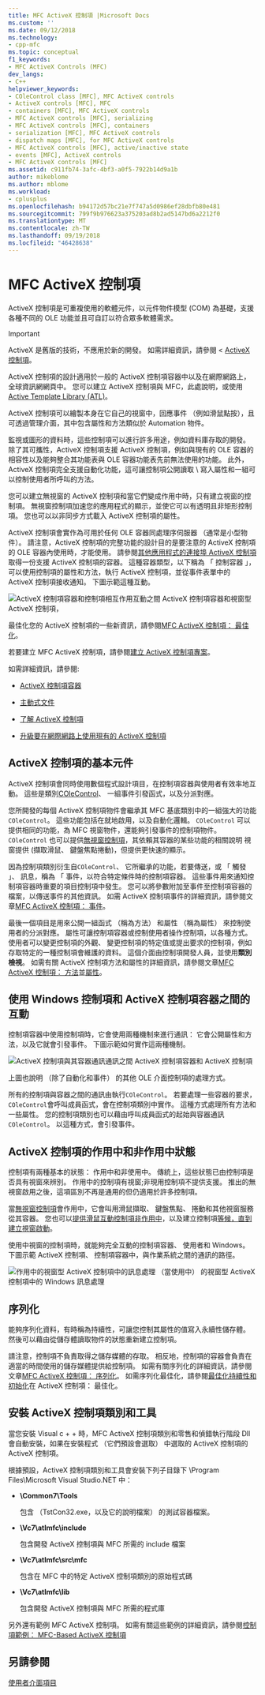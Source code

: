 ```yaml
---
title: MFC ActiveX 控制項 |Microsoft Docs
ms.custom: ''
ms.date: 09/12/2018
ms.technology:
- cpp-mfc
ms.topic: conceptual
f1_keywords:
- MFC ActiveX Controls (MFC)
dev_langs:
- C++
helpviewer_keywords:
- COleControl class [MFC], MFC ActiveX controls
- ActiveX controls [MFC], MFC
- containers [MFC], MFC ActiveX controls
- MFC ActiveX controls [MFC], serializing
- MFC ActiveX controls [MFC], containers
- serialization [MFC], MFC ActiveX controls
- dispatch maps [MFC], for MFC ActiveX controls
- MFC ActiveX controls [MFC], active/inactive state
- events [MFC], ActiveX controls
- MFC ActiveX controls [MFC]
ms.assetid: c911fb74-3afc-4bf3-a0f5-7922b14d9a1b
author: mikeblome
ms.author: mblome
ms.workload:
- cplusplus
ms.openlocfilehash: b94172d57bc21e7f747a5d0986ef28dbfb80e481
ms.sourcegitcommit: 799f9b976623a375203ad8b2ad5147bd6a2212f0
ms.translationtype: MT
ms.contentlocale: zh-TW
ms.lasthandoff: 09/19/2018
ms.locfileid: "46428638"
---
```

# <a name="mfc-activex-controls"></a>MFC ActiveX 控制項

ActiveX 控制項是可重複使用的軟體元件，以元件物件模型 (COM) 為基礎，支援各種不同的 OLE 功能並且可自訂以符合眾多軟體需求。

>[!IMPORTANT]
> ActiveX 是舊版的技術，不應用於新的開發。 如需詳細資訊，請參閱 < [ActiveX 控制項](activex-controls.md)。

ActiveX 控制項的設計適用於一般的 ActiveX 控制項容器中以及在網際網路上，全球資訊網網頁中。 您可以建立 ActiveX 控制項與 MFC，此處說明，或使用[Active Template Library (ATL)](../atl/active-template-library-atl-concepts.md)。

ActiveX 控制項可以繪製本身在它自己的視窗中，回應事件 （例如滑鼠點按），且可透過管理介面，其中包含屬性和方法類似於 Automation 物件。

監視或圖形的資料時，這些控制項可以進行許多用途，例如資料庫存取的開發。 除了其可攜性，ActiveX 控制項支援 ActiveX 控制項，例如與現有的 OLE 容器的相容性以及能夠整合其功能表與 OLE 容器功能表先前無法使用的功能。 此外，ActiveX 控制項完全支援自動化功能，這可讓控制項公開讀取 \ 寫入屬性和一組可以控制使用者所呼叫的方法。

您可以建立無視窗的 ActiveX 控制項和當它們變成作用中時，只有建立視窗的控制項。 無視窗控制項加速您的應用程式的顯示，並使它可以有透明且非矩形控制項。 您也可以以非同步方式載入 ActiveX 控制項的屬性。

ActiveX 控制項會實作為可用於任何 OLE 容器同處理序伺服器 （通常是小型物件）。 請注意，ActiveX 控制項的完整功能的設計目的是要注意的 ActiveX 控制項的 OLE 容器內使用時，才能使用。 請參閱[其他應用程式的連接埠 ActiveX 控制項](../mfc/containers-for-activex-controls.md)取得一份支援 ActiveX 控制項的容器。 這種容器類型，以下稱為 「 控制容器 」，可以使用控制項的屬性和方法，執行 ActiveX 控制項，並從事件表單中的 ActiveX 控制項接收通知。 下圖示範這種互動。

![ActiveX 控制項容器和控制項相互作用](../mfc/media/vc37221.gif "vc37221")互動之間 ActiveX 控制項容器和視窗型 ActiveX 控制項，

最佳化您的 ActiveX 控制項的一些新資訊，請參閱[MFC ActiveX 控制項： 最佳化](../mfc/mfc-activex-controls-optimization.md)。

若要建立 MFC ActiveX 控制項，請參閱[建立 ActiveX 控制項專案](../mfc/reference/mfc-activex-control-wizard.md)。

如需詳細資訊，請參閱:

- [ActiveX 控制項容器](../mfc/activex-control-containers.md)

- [主動式文件](../mfc/active-documents.md)

- [了解 ActiveX 控制項](/windows/desktop/com/activex-controls)

- [升級要在網際網路上使用現有的 ActiveX 控制項](../mfc/upgrading-an-existing-activex-control.md)

##  <a name="_core_basic_components_of_an_activex_control"></a> ActiveX 控制項的基本元件

ActiveX 控制項會同時使用數個程式設計項目，在控制項容器與使用者有效率地互動。 這些是類別[COleControl](../mfc/reference/colecontrol-class.md)、 一組事件引發函式，以及分派對應。

您所開發的每個 ActiveX 控制項物件會繼承其 MFC 基底類別中的一組強大的功能`COleControl`。 這些功能包括在就地啟用，以及自動化邏輯。 `COleControl` 可以提供相同的功能，為 MFC 視窗物件，還能夠引發事件的控制項物件。 `COleControl` 也可以提供[無視窗控制項](../mfc/providing-windowless-activation.md)，其依賴其容器的某些功能的相關說明 視窗提供 (擷取滑鼠、 鍵盤焦點捲動)，但提供更快速的顯示。

因為控制項類別衍生自`COleControl`、 它所繼承的功能，若要傳送，或 「 觸發 」、 訊息，稱為 「 事件，以符合特定條件時的控制項容器。 這些事件用來通知控制項容器時重要的項目控制項中發生。 您可以將參數附加至事件至控制項容器的檔案，以傳送事件的其他資訊。 如需 ActiveX 控制項事件的詳細資訊，請參閱文章[MFC ActiveX 控制項： 事件](../mfc/mfc-activex-controls-events.md)。

最後一個項目是用來公開一組函式 （稱為方法） 和屬性 （稱為屬性） 來控制使用者的分派對應。 屬性可讓控制項容器或控制使用者操作控制項，以各種方式。 使用者可以變更控制項的外觀、 變更控制項的特定值或提出要求的控制項，例如存取特定的一種控制項會維護的資料。 這個介面由控制項開發人員，並使用**類別檢視**。 如需有關 ActiveX 控制項方法和屬性的詳細資訊，請參閱文章[MFC ActiveX 控制項： 方法](../mfc/mfc-activex-controls-methods.md)並[屬性](../mfc/mfc-activex-controls-properties.md)。

##  <a name="_core_interaction_between_controls_with_windows_and_activex_control_containers"></a> 使用 Windows 控制項和 ActiveX 控制項容器之間的互動

控制項容器中使用控制項時，它會使用兩種機制來進行通訊： 它會公開屬性和方法，以及它就會引發事件。 下圖示範如何實作這兩種機制。

![ActiveX 控制項與其容器通訊](../mfc/media/vc37222.gif "vc37222")通訊之間 ActiveX 控制項容器和 ActiveX 控制項

上圖也說明 （除了自動化和事件） 的其他 OLE 介面控制項的處理方式。

所有的控制項與容器之間的通訊由執行`COleControl`。 若要處理一些容器的要求，`COleControl`會呼叫成員函式，會在控制項類別中實作。 這種方式處理所有方法和一些屬性。 您的控制項類別也可以藉由呼叫成員函式的起始與容器通訊`COleControl`。 以這種方式，會引發事件。

##  <a name="_core_active_and_inactive_states_of_an_activex_control"></a> ActiveX 控制項的作用中和非作用中狀態

控制項有兩種基本的狀態： 作用中和非使用中。 傳統上，這些狀態已由控制項是否具有視窗來辨別。 作用中的控制項有視窗;非現用控制項不提供支援。 推出的無視窗啟用之後，這項區別不再是通用的但仍適用於許多控制項。

當[無視窗控制項](../mfc/providing-windowless-activation.md)會作用中，它會叫用滑鼠擷取、 鍵盤焦點、 捲動和其他視窗服務從其容器。 您也可以[提供滑鼠互動控制項非作用中](../mfc/providing-mouse-interaction-while-inactive.md)，以及建立控制項[等候，直到建立視窗啟動](../mfc/turning-off-the-activate-when-visible-option.md)。

使用中視窗的控制項時，就能夠完全互動的控制項容器、 使用者和 Windows。 下圖示範 ActiveX 控制項、 控制項容器中，與作業系統之間的通訊的路徑。

![作用中的視窗型 ActiveX 控制項中的訊息處理](../mfc/media/vc37223.gif "vc37223") （當使用中） 的視窗型 ActiveX 控制項中的 Windows 訊息處理

##  <a name="_core_serializing_activex_elements"></a> 序列化

能夠序列化資料，有時稱為持續性，可讓您控制其屬性的值寫入永續性儲存體。 然後可以藉由從儲存體讀取物件的狀態重新建立控制項。

請注意，控制項不負責取得之儲存媒體的存取。 相反地，控制項的容器會負責在適當的時間使用的儲存媒體提供給控制項。 如需有關序列化的詳細資訊，請參閱文章[MFC ActiveX 控制項： 序列化](../mfc/mfc-activex-controls-serializing.md)。 如需序列化最佳化，請參閱[最佳化持續性和初始化](../mfc/optimizing-persistence-and-initialization.md)在 ActiveX 控制項： 最佳化。

##  <a name="_core_installing_activex_control_classes_and_tools"></a> 安裝 ActiveX 控制項類別和工具

當您安裝 Visual c + + 時，MFC ActiveX 控制項類別和零售和偵錯執行階段 Dll 會自動安裝，如果在安裝程式 （它們預設會選取） 中選取的 ActiveX 控制項的 ActiveX 控制項。

根據預設，ActiveX 控制項類別和工具會安裝下列子目錄下 \Program Files\Microsoft Visual Studio.NET 中：

- **\Common7\Tools**

     包含 （TstCon32.exe，以及它的說明檔案） 的測試容器檔案。

- **\Vc7\atlmfc\include**

     包含開發 ActiveX 控制項與 MFC 所需的 include 檔案

- **\Vc7\atlmfc\src\mfc**

     包含在 MFC 中的特定 ActiveX 控制項類別的原始程式碼

- **\Vc7\atlmfc\lib**

     包含開發 ActiveX 控制項與 MFC 所需的程式庫

另外還有範例 MFC ActiveX 控制項。 如需有關這些範例的詳細資訊，請參閱[控制項範例： MFC-Based ActiveX 控制項](../visual-cpp-samples.md)

## <a name="see-also"></a>另請參閱

[使用者介面項目](../mfc/user-interface-elements-mfc.md)
